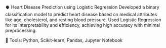 🫀 Heart Disease Prediction using Logistic Regression
Developed a binary classification model to predict heart disease based on medical attributes like age, cholesterol, and resting blood pressure. Used Logistic Regression for its interpretability and efficiency, achieving high accuracy with minimal preprocessing.

🔧 Tools: Python, Scikit-learn, Pandas, Jupyter Notebook
